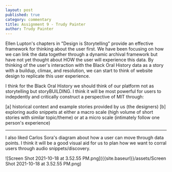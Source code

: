 ```yaml
---
layout: post
published: true
category: commentary
title: Assignment 9 - Trudy Painter
author: Trudy Painter
---
```

Ellen Lupton's chapters in "Design is Storytelling" provide an effective framework for thinking about the user first. We have been focusing on how we can link the data together through a dynamic archival framework but have not yet thought about HOW the user will experience this data. By thinking of the user's interaction with the Black Oral History data as a story with a buildup, climax, and resolution, we can start to think of website design to replicate this user experience.

I think for the Black Oral History we should think of our platform not as storytelling but storyBUILDING. I think it will be most powerful for users to indepdently and critically construct a perspective of MIT through:

[a] historical context and example stories provided by us (the designers)
[b] exploring audio snippets at either a macro scale (high volume of short stories with similar topic/theme) or at a micro scale (intimately follow one person's experience)

---

I also liked Carlos Sora's diagram about how a user can move through data points. I think it will be a good visual aid for us to plan how we want to corral users through audio snippets/discovery. 

![Screen Shot 2021-10-18 at 3.52.55 PM.png]({{site.baseurl}}/assets/Screen Shot 2021-10-18 at 3.52.55 PM.png)

